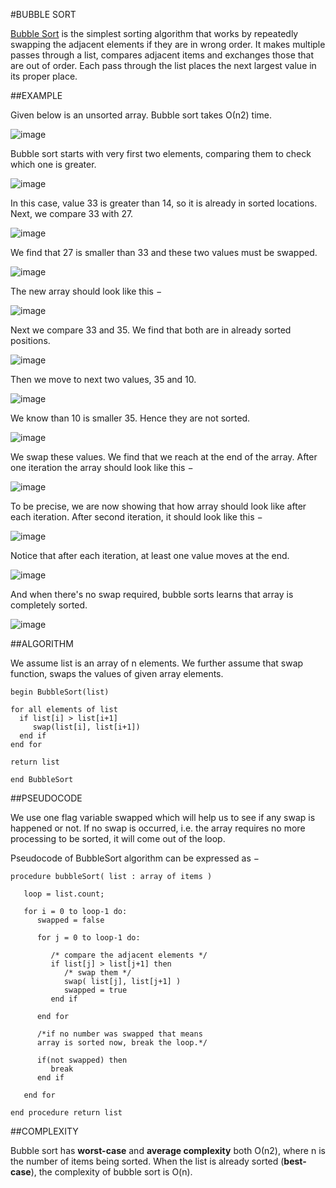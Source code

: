 #BUBBLE SORT

[Bubble Sort](https://en.wikipedia.org/wiki/Bubble_sort) is the simplest sorting algorithm that works by repeatedly swapping the
adjacent elements if they are in wrong order. It makes multiple passes through a
 list, compares adjacent items and exchanges those that are out of
 order. Each pass through the list places the next largest value in its proper
  place.

##EXAMPLE

  Given below is an unsorted array. Bubble sort takes Ο(n2) time.

![image](http://www.tutorialspoint.com/data_structures_algorithms/images/bubble_sort_0.jpg)

Bubble sort starts with very first two elements, comparing them to check which one is greater.

![image](http://www.tutorialspoint.com/data_structures_algorithms/images/bubble_sort_1.jpg)

In this case, value 33 is greater than 14, so it is already in sorted locations. Next, we compare 33 with 27.

![image](http://www.tutorialspoint.com/data_structures_algorithms/images/bubble_sort_2.jpg)

We find that 27 is smaller than 33 and these two values must be swapped.

![image](http://www.tutorialspoint.com/data_structures_algorithms/images/bubble_sort_3.jpg)

The new array should look like this −

![image](http://www.tutorialspoint.com/data_structures_algorithms/images/bubble_sort_4.jpg)

Next we compare 33 and 35. We find that both are in already sorted positions.

![image](http://www.tutorialspoint.com/data_structures_algorithms/images/bubble_sort_5.jpg)

Then we move to next two values, 35 and 10.

![image](http://www.tutorialspoint.com/data_structures_algorithms/images/bubble_sort_6.jpg)

We know than 10 is smaller 35. Hence they are not sorted.

![image](http://www.tutorialspoint.com/data_structures_algorithms/images/bubble_sort_7.jpg)

We swap these values. We find that we reach at the end of the array. After one iteration the array should look like this −

![image](http://www.tutorialspoint.com/data_structures_algorithms/images/bubble_sort_8.jpg)

To be precise, we are now showing that how array should look like after each iteration. After second iteration, it should look like this −

![image](http://www.tutorialspoint.com/data_structures_algorithms/images/bubble_sort_9.jpg)

Notice that after each iteration, at least one value moves at the end.

![image](http://www.tutorialspoint.com/data_structures_algorithms/images/bubble_sort_10.jpg)

And when there's no swap required, bubble sorts learns that array is completely sorted.

![image](http://www.tutorialspoint.com/data_structures_algorithms/images/bubble_sort_11.jpg)

##ALGORITHM

We assume list is an array of n elements. We further assume that swap function, swaps the values of given array elements.

```
begin BubbleSort(list)

for all elements of list
  if list[i] > list[i+1]
     swap(list[i], list[i+1])
  end if
end for

return list

end BubbleSort
```
##PSEUDOCODE

We use one flag variable swapped which will help us to see if any swap is happened or not. If no swap is occurred, i.e. the array requires no more processing to be sorted, it will come out of the loop.

Pseudocode of BubbleSort algorithm can be expressed as −

```
procedure bubbleSort( list : array of items )

   loop = list.count;

   for i = 0 to loop-1 do:
      swapped = false

      for j = 0 to loop-1 do:

         /* compare the adjacent elements */   
         if list[j] > list[j+1] then
            /* swap them */
            swap( list[j], list[j+1] )		 
            swapped = true
         end if

      end for

      /*if no number was swapped that means
      array is sorted now, break the loop.*/

      if(not swapped) then
         break
      end if

   end for

end procedure return list
```
##COMPLEXITY

Bubble sort has **worst-case** and **average complexity** both О(n2), where n is the number of items being sorted.
When the list is already sorted (**best-case**), the complexity of bubble sort is O(n).
